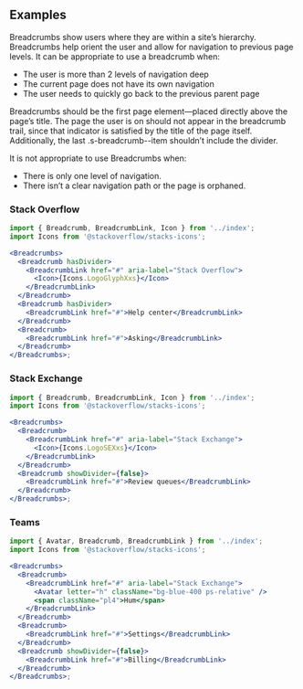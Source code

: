 ## Examples

Breadcrumbs show users where they are within a site’s hierarchy. Breadcrumbs help orient the user and allow for navigation to previous page levels. It can be appropriate to use a breadcrumb when:

- The user is more than 2 levels of navigation deep
- The current page does not have its own navigation
- The user needs to quickly go back to the previous parent page

Breadcrumbs should be the first page element—placed directly above the page’s title. The page the user is on should not appear in the breadcrumb trail, since that indicator is satisfied by the title of the page itself. Additionally, the last .s-breadcrumb--item shouldn’t include the divider.

It is not appropriate to use Breadcrumbs when:

- There is only one level of navigation.
- There isn’t a clear navigation path or the page is orphaned.

### Stack Overflow

```jsx padded
import { Breadcrumb, BreadcrumbLink, Icon } from '../index';
import Icons from '@stackoverflow/stacks-icons';

<Breadcrumbs>
  <Breadcrumb hasDivider>
    <BreadcrumbLink href="#" aria-label="Stack Overflow">
      <Icon>{Icons.LogoGlyphXxs}</Icon>
    </BreadcrumbLink>
  </Breadcrumb>
  <Breadcrumb hasDivider>
    <BreadcrumbLink href="#">Help center</BreadcrumbLink>
  </Breadcrumb>
  <Breadcrumb>
    <BreadcrumbLink href="#">Asking</BreadcrumbLink>
  </Breadcrumb>
</Breadcrumbs>;
```

### Stack Exchange

```jsx padded
import { Breadcrumb, BreadcrumbLink, Icon } from '../index';
import Icons from '@stackoverflow/stacks-icons';

<Breadcrumbs>
  <Breadcrumb>
    <BreadcrumbLink href="#" aria-label="Stack Exchange">
      <Icon>{Icons.LogoSEXxs}</Icon>
    </BreadcrumbLink>
  </Breadcrumb>
  <Breadcrumb showDivider={false}>
    <BreadcrumbLink href="#">Review queues</BreadcrumbLink>
  </Breadcrumb>
</Breadcrumbs>;
```

### Teams

```jsx padded
import { Avatar, Breadcrumb, BreadcrumbLink } from '../index';
import Icons from '@stackoverflow/stacks-icons';

<Breadcrumbs>
  <Breadcrumb>
    <BreadcrumbLink href="#" aria-label="Stack Exchange">
      <Avatar letter="h" className="bg-blue-400 ps-relative" />
      <span className="pl4">Hum</span>
    </BreadcrumbLink>
  </Breadcrumb>
  <Breadcrumb>
    <BreadcrumbLink href="#">Settings</BreadcrumbLink>
  </Breadcrumb>
  <Breadcrumb showDivider={false}>
    <BreadcrumbLink href="#">Billing</BreadcrumbLink>
  </Breadcrumb>
</Breadcrumbs>;
```
